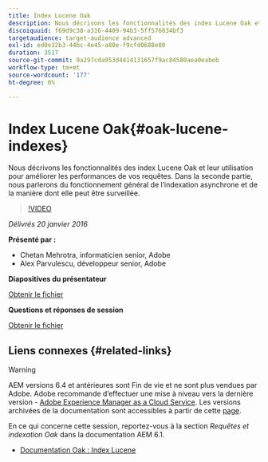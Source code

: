 ```yaml
---
title: Index Lucene Oak
description: Nous décrivons les fonctionnalités des index Lucene Oak et leur utilisation pour améliorer les performances de vos requêtes. Dans la seconde partie, nous parlerons du fonctionnement général de l’indexation asynchrone et de la manière dont elle peut être surveillée.
discoiquuid: f69d9c38-a316-4409-94b3-5ff576034bf3
targetaudience: target-audience advanced
exl-id: ed0e32b3-44bc-4e45-a80e-f9cfd0688e80
duration: 3517
source-git-commit: 9a297cda953d4414131657f9ac84580aea0eabeb
workflow-type: tm+mt
source-wordcount: '177'
ht-degree: 0%

---
```


# Index Lucene Oak{#oak-lucene-indexes}

Nous décrivons les fonctionnalités des index Lucene Oak et leur utilisation pour améliorer les performances de vos requêtes. Dans la seconde partie, nous parlerons du fonctionnement général de l’indexation asynchrone et de la manière dont elle peut être surveillée.

>[!VIDEO](https://video.tv.adobe.com/v/19303/?quality=9)

*Délivrés 20 janvier 2016*

**Présenté par :**

* Chetan Mehrotra, informaticien senior, Adobe
* Alex Parvulescu, développeur senior, Adobe

**Diapositives du présentateur**

[Obtenir le fichier](assets/aem-gems-012016-oak-lucene-indexes-async-local.pdf)

**Questions et réponses de session**

[Obtenir le fichier](assets/q-a-1-20-16-gem-session-oak-lucene-indexes.pdf)

## Liens connexes {#related-links}

>[!WARNING]
>
>AEM versions 6.4 et antérieures sont Fin de vie et ne sont plus vendues par Adobe.  Adobe recommande d’effectuer une mise à niveau vers la dernière version - [Adobe Experience Manager as a Cloud Service](https://experienceleague.adobe.com/docs/experience-manager-cloud-service.html?lang=fr).  Les versions archivées de la documentation sont accessibles à partir de cette [page](https://experienceleague.adobe.com/docs/experience-manager-release-information/aem-release-updates/previous-updates/aem-previous-versions.html?lang=fr).
>
>En ce qui concerne cette session, reportez-vous à la section *Requêtes et indexation Oak* dans la documentation AEM 6.1.

* [Documentation Oak : Index Lucene](https://jackrabbit.apache.org/oak/docs/query/lucene.html)
